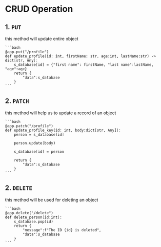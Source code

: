 # CRUD Operation

## 1. `PUT`
this method will update entire object

    ```bash
    @app.put("/profile")
    def update_profile(id: int, firstName: str, age:int, lastName:str) -> dict[str, Any]:
        s_database[id] = {"first name": firstName, "last name":lastName, "age":age}
        return {
            "data":s_database
        }
    ```


## 2. `PATCH`
this method will help us to update a record of an object

    ```bash
    @app.patch("/profile")
    def update_profile_key(id: int, body:dict[str, Any]):
        person = s_database[id]

        person.update(body)

        s_database[id] = person

        return {
            "data":s_database
        } 
    ```

## 2. `DELETE`
this method will be used for deleting an object

    ```bash
    @app.delete("/delete")
    def delete_person(id:int):
        s_database.pop(id)
        return {
            "message":f"The ID {id} is deleted",
            "data":s_database
        }
    ```
